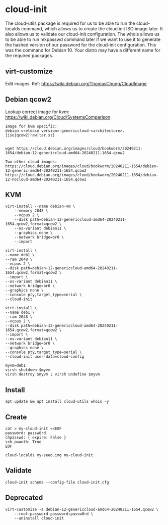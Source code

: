 # cloud-init
The cloud-utils package is required for us to be able to run the cloud-localds command, which allows us to create the cloud init ISO image later. It also allows us to validate our cloud-init configuration. The whois allows us to be able to run mkpasswd command later if we want to use it to generate the hashed version of our password for the cloud-init configuration. This was the command for Debian 10. Your distro may have a different name for the required packages.

## virt-customize
Edit images. Ref: https://wiki.debian.org/ThomasChung/CloudImage

## Debian qcow2
Lookup correct image for kvm: https://wiki.debian.org/Cloud/SystemsComparison

```
Image for kvm specific:
debian-<release version>-genericcloud-<architecture>.[iso|qcow2|raw|tar.xz]


wget https://cloud.debian.org/images/cloud/bookworm/20240211-1654/debian-12-genericcloud-amd64-20240211-1654.qcow2

Two other cloud images:
https://cloud.debian.org/images/cloud/bookworm/20240211-1654/debian-12-generic-amd64-20240211-1654.qcow2
https://cloud.debian.org/images/cloud/bookworm/20240211-1654/debian-12-nocloud-amd64-20240211-1654.qcow2
```

## KVM
```
virt-install --name debian-vm \
    --memory 2048 \
    --vcpus 2 \
    --disk path=debian-12-genericcloud-amd64-20240211-1654.qcow2,format=qcow2 \
    --os-variant debian11 \
    --graphics none \
    --network bridge=br0 \
    --import

virt-install \
--name deb1 \
--ram 2048 \
--vcpus 2 \
--disk path=debian-12-genericcloud-amd64-20240211-1654.qcow2,format=qcow2 \
--import \
--os-variant debian11 \
--network bridge=br0 \
--graphics none \
--console pty,target_type=serial \
--cloud-init

virt-install \
--name deb1 \
--ram 2048 \
--vcpus 2 \
--disk path=debian-12-genericcloud-amd64-20240211-1654.qcow2,format=qcow2 \
--import \
--os-variant debian11 \
--network bridge=br0 \
--graphics none \
--console pty,target_type=serial \
--cloud-init user-data=cloud-config

myvm=deb1
virsh shutdown $myvm
virsh destroy $myvm ; virsh undefine $myvm
```

## Install
```
apt update && apt install cloud-utils whois -y
```

## Create
```
cat > my-cloud-init <<EOF
password: passw0rd
chpasswd: { expire: False }
ssh_pwauth: True
EOF

cloud-localds my-seed.img my-cloud-init

```
















## Validate
```
cloud-init schema --config-file cloud-init.cfg
```


## Deprecated
```
virt-customize -a debian-12-genericcloud-amd64-20240211-1654.qcow2 \
    --root-password password:passw0rd \
    --uninstall cloud-init
```